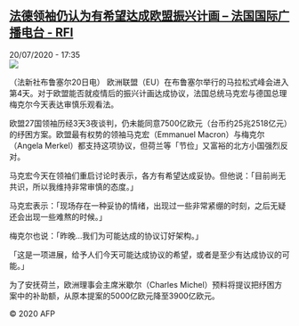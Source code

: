<!--1595267727000-->
[法德领袖仍认为有希望达成欧盟振兴计画 – 法国国际广播电台 - RFI](http://www.rfi.fr//cn/contenu/20200720-%E6%B3%95%E5%BE%B7%E9%A2%86%E8%A2%96%E4%BB%8D%E8%AE%A4%E4%B8%BA%E6%9C%89%E5%B8%8C%E6%9C%9B%E8%BE%BE%E6%88%90%E6%AC%A7%E7%9B%9F%E6%8C%AF%E5%85%B4%E8%AE%A1%E7%94%BB)
------

<div>20/07/2020 - 17:35</div><img src="https://s.rfi.fr/media/display/aabebf76-caa9-11ea-b1a0-005056bf87d6/w:310/p:16x9/int0016b.200720233502.jpg"><div class="t-content__body u-clearfix"><div class="m-interstitial"></div><p>（法新社布鲁塞尔20日电）    欧洲联盟（EU）在布鲁塞尔举行的马拉松式峰会进入第4天。对于欧盟能否就疫情后的振兴计画达成协议，法国总统马克宏与德国总理梅克尔今天表达审慎乐观看法。</p><p>    欧盟27国领袖历经3天3夜谈判，仍未能同意7500亿欧元（台币约25兆2518亿元）的纾困方案。欧盟最有权势的领袖马克宏（Emmanuel Macron）与梅克尔（Angela Merkel）都支持这项协议，但荷兰等「节俭」又富裕的北方小国强烈反对。</p><p>    马克宏今天在领袖们重启讨论时表示，各方有希望达成妥协。但他说：「目前尚无共识，所以我维持非常审慎的态度。」</p><p>    马克宏表示：「现场存在一种妥协的情绪，出现过一些非常紧绷的时刻，之后无疑还会出现一些难熬的时候。」</p><p>    梅克尔也说：「昨晚…我们为可能达成的协议订好架构。」</p><p>    「这是一项进展，给予人们今天可能达成协议的希望，或者是至少有达成协议的可能。」</p><p>    为了安抚荷兰，欧洲理事会主席米歇尔（Charles Michel）预料将提议把纾困方案中的补助额，从原本提案的5000亿欧元降至3900亿欧元。</p><p></p><p class="t-copyright">© 2020 AFP</p>        </div>
